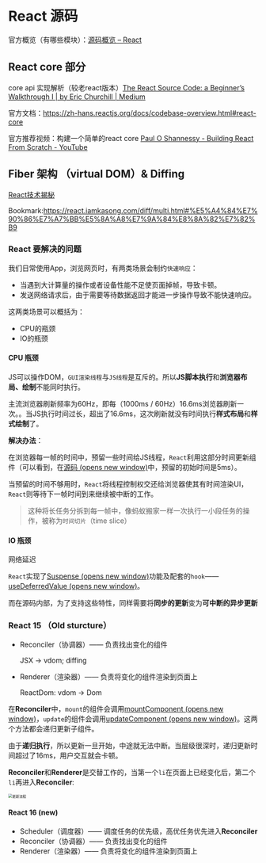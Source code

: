 # React 源码



官方概览（有哪些模块）：[源码概览 – React](https://zh-hans.reactjs.org/docs/codebase-overview.html)



## React core 部分

core api 实现解析（较老react版本）[The React Source Code: a Beginner’s Walkthrough I | by Eric Churchill | Medium](https://medium.com/@ericchurchill/the-react-source-code-a-beginners-walkthrough-i-7240e86f3030)

官方文档：https://zh-hans.reactjs.org/docs/codebase-overview.html#react-core

官方推荐视频：构建一个简单的react core [Paul O Shannessy - Building React From Scratch - YouTube](https://www.youtube.com/watch?v=_MAD4Oly9yg)

## Fiber 架构 （virtual DOM）& Diffing

[React技术揭秘](https://react.iamkasong.com/#%E7%AB%A0%E8%8A%82%E5%88%97%E8%A1%A8)

Bookmark:https://react.iamkasong.com/diff/multi.html#%E5%A4%84%E7%90%86%E7%A7%BB%E5%8A%A8%E7%9A%84%E8%8A%82%E7%82%B9



### React 要解决的问题

我们日常使用App，浏览网页时，有两类场景会制约`快速响应`：

- 当遇到大计算量的操作或者设备性能不足使页面掉帧，导致卡顿。
- 发送网络请求后，由于需要等待数据返回才能进一步操作导致不能快速响应。

这两类场景可以概括为：

- CPU的瓶颈
- IO的瓶颈

#### CPU 瓶颈

JS可以操作DOM，`GUI渲染线程`与`JS线程`是互斥的。所以**JS脚本执行**和**浏览器布局、绘制**不能同时执行。

主流浏览器刷新频率为60Hz，即每（1000ms / 60Hz）16.6ms浏览器刷新一次。。当JS执行时间过长，超出了16.6ms，这次刷新就没有时间执行**样式布局**和**样式绘制**了。



**解决办法**：

在浏览器每一帧的时间中，预留一些时间给JS线程，`React`利用这部分时间更新组件（可以看到，在[源码 (opens new window)](https://github.com/facebook/react/blob/1fb18e22ae66fdb1dc127347e169e73948778e5a/packages/scheduler/src/forks/SchedulerHostConfig.default.js#L119)中，预留的初始时间是5ms）。

当预留的时间不够用时，`React`将线程控制权交还给浏览器使其有时间渲染UI，`React`则等待下一帧时间到来继续被中断的工作。

> 这种将长任务分拆到每一帧中，像蚂蚁搬家一样一次执行一小段任务的操作，被称为`时间切片`（time slice）



#### IO 瓶颈

网络延迟

`React`实现了[Suspense (opens new window)](https://zh-hans.reactjs.org/docs/concurrent-mode-suspense.html)功能及配套的`hook`——[useDeferredValue (opens new window)](https://zh-hans.reactjs.org/docs/concurrent-mode-reference.html#usedeferredvalue)。

而在源码内部，为了支持这些特性，同样需要将**同步的更新**变为**可中断的异步更新**



### React 15 （Old sturcture）

- Reconciler（协调器）—— 负责找出变化的组件

  JSX -> vdom; diffing

- Renderer（渲染器）—— 负责将变化的组件渲染到页面上

  ReactDom: vdom -> Dom



在**Reconciler**中，`mount`的组件会调用[mountComponent (opens new window)](https://github.com/facebook/react/blob/15-stable/src/renderers/dom/shared/ReactDOMComponent.js#L498)，`update`的组件会调用[updateComponent (opens new window)](https://github.com/facebook/react/blob/15-stable/src/renderers/dom/shared/ReactDOMComponent.js#L877)。这两个方法都会递归更新子组件。

由于**递归执行**，所以更新一旦开始，中途就无法中断。当层级很深时，递归更新时间超过了16ms，用户交互就会卡顿。



**Reconciler**和**Renderer**是交替工作的，当第一个`li`在页面上已经变化后，第二个`li`再进入**Reconciler**:

<img src="https://react.iamkasong.com/img/v15.png" alt="更新流程" style="zoom:50%;" />

#### React 16 (new)

- Scheduler（调度器）—— 调度任务的优先级，高优任务优先进入**Reconciler**
- Reconciler（协调器）—— 负责找出变化的组件
- Renderer（渲染器）—— 负责将变化的组件渲染到页面上





